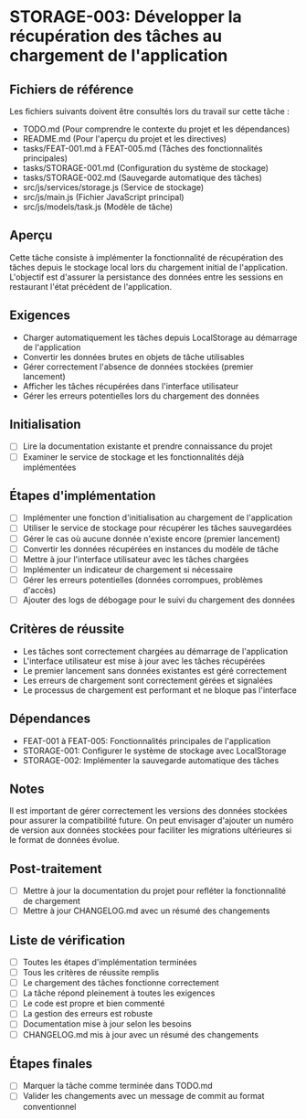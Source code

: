 # STORAGE-003: Développer la récupération des tâches au chargement de l'application

## Fichiers de référence
Les fichiers suivants doivent être consultés lors du travail sur cette tâche :
- TODO.md (Pour comprendre le contexte du projet et les dépendances)
- README.md (Pour l'aperçu du projet et les directives)
- tasks/FEAT-001.md à FEAT-005.md (Tâches des fonctionnalités principales)
- tasks/STORAGE-001.md (Configuration du système de stockage)
- tasks/STORAGE-002.md (Sauvegarde automatique des tâches)
- src/js/services/storage.js (Service de stockage)
- src/js/main.js (Fichier JavaScript principal)
- src/js/models/task.js (Modèle de tâche)

## Aperçu
Cette tâche consiste à implémenter la fonctionnalité de récupération des tâches depuis le stockage local lors du chargement initial de l'application. L'objectif est d'assurer la persistance des données entre les sessions en restaurant l'état précédent de l'application.

## Exigences
- Charger automatiquement les tâches depuis LocalStorage au démarrage de l'application
- Convertir les données brutes en objets de tâche utilisables
- Gérer correctement l'absence de données stockées (premier lancement)
- Afficher les tâches récupérées dans l'interface utilisateur
- Gérer les erreurs potentielles lors du chargement des données

## Initialisation
- [ ] Lire la documentation existante et prendre connaissance du projet
- [ ] Examiner le service de stockage et les fonctionnalités déjà implémentées

## Étapes d'implémentation
- [ ] Implémenter une fonction d'initialisation au chargement de l'application
- [ ] Utiliser le service de stockage pour récupérer les tâches sauvegardées
- [ ] Gérer le cas où aucune donnée n'existe encore (premier lancement)
- [ ] Convertir les données récupérées en instances du modèle de tâche
- [ ] Mettre à jour l'interface utilisateur avec les tâches chargées
- [ ] Implémenter un indicateur de chargement si nécessaire
- [ ] Gérer les erreurs potentielles (données corrompues, problèmes d'accès)
- [ ] Ajouter des logs de débogage pour le suivi du chargement des données

## Critères de réussite
- Les tâches sont correctement chargées au démarrage de l'application
- L'interface utilisateur est mise à jour avec les tâches récupérées
- Le premier lancement sans données existantes est géré correctement
- Les erreurs de chargement sont correctement gérées et signalées
- Le processus de chargement est performant et ne bloque pas l'interface

## Dépendances
- FEAT-001 à FEAT-005: Fonctionnalités principales de l'application
- STORAGE-001: Configurer le système de stockage avec LocalStorage
- STORAGE-002: Implémenter la sauvegarde automatique des tâches

## Notes
Il est important de gérer correctement les versions des données stockées pour assurer la compatibilité future. On peut envisager d'ajouter un numéro de version aux données stockées pour faciliter les migrations ultérieures si le format de données évolue.

## Post-traitement
- [ ] Mettre à jour la documentation du projet pour refléter la fonctionnalité de chargement
- [ ] Mettre à jour CHANGELOG.md avec un résumé des changements

## Liste de vérification
- [ ] Toutes les étapes d'implémentation terminées
- [ ] Tous les critères de réussite remplis
- [ ] Le chargement des tâches fonctionne correctement
- [ ] La tâche répond pleinement à toutes les exigences
- [ ] Le code est propre et bien commenté
- [ ] La gestion des erreurs est robuste
- [ ] Documentation mise à jour selon les besoins
- [ ] CHANGELOG.md mis à jour avec un résumé des changements

## Étapes finales
- [ ] Marquer la tâche comme terminée dans TODO.md
- [ ] Valider les changements avec un message de commit au format conventionnel
